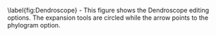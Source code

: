 \label{fig:Dendroscope} - This figure shows the Dendroscope editing options. The expansion tools are circled while the arrow points to the phylogram option.
